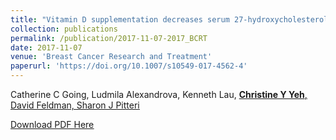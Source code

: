 ```yaml
---
title: "Vitamin D supplementation decreases serum 27-hydroxycholesterol in a pilot breast cancer trial"
collection: publications
permalink: /publication/2017-11-07-2017_BCRT
date: 2017-11-07
venue: 'Breast Cancer Research and Treatment'
paperurl: 'https://doi.org/10.1007/s10549-017-4562-4'
---
```

Catherine C Going, Ludmila Alexandrova, Kenneth Lau, <u>**Christine Y Yeh**<u>, David Feldman, Sharon J Pitteri

[Download PDF Here](http://christineyyeh.github.io/files/2017_BCRT.pdf)
